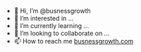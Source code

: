 - 👋 Hi, I’m @busnessgrowth
- 👀 I’m interested in ...
- 🌱 I’m currently learning ...
- 💞️ I’m looking to collaborate on ...
- 📫 How to reach me [busnessgrowth.com](url)

<!---
busnessgrowth/busnessgrowth is a ✨ special ✨ repository because its `README.md` (this file) appears on your GitHub profile.
You can click the Preview link to take a look at your changes.
--->
